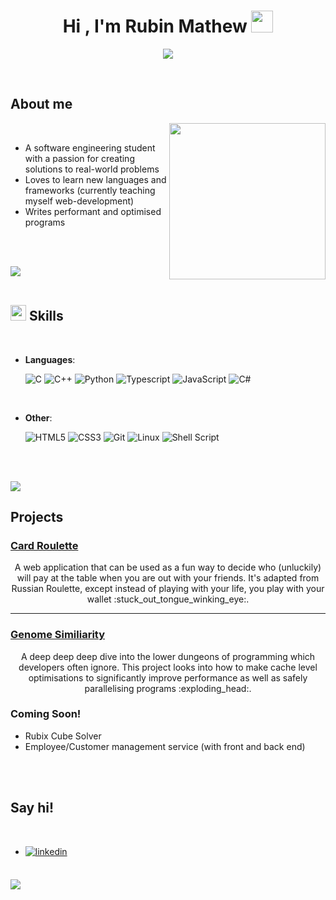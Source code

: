 <!--
**AeroMan19/AeroMan19** is a ✨ _special_ ✨ repository because its `README.md` (this file) appears on your GitHub profile.

Here are some ideas to get you started:

- 🔭 I’m currently working on ...
- 🌱 I’m currently learning ...
- 👯 I’m looking to collaborate on ...
- 🤔 I’m looking for help with ...
- 💬 Ask me about ...
- 📫 How to reach me: ...
- 😄 Pronouns: ...
- ⚡ Fun fact: ...
-->

<h1 align="center"><b>Hi , I'm Rubin Mathew </b><img src="https://media.giphy.com/media/hvRJCLFzcasrR4ia7z/giphy.gif" width="35"></h1>

<p align="center">
  <a href="https://github.com/DenverCoder1/readme-typing-svg"><img src="https://readme-typing-svg.herokuapp.com?font=Time+New+Roman&color=cyan&size=25&center=true&vCenter=true&width=600&height=100&lines=I'm+passionate+about+software++!;Amazon+Intern;Boeing+Intern;"></a>
</p>


<br>



	
## **About me**

<picture> <img align="right" src="https://media1.giphy.com/media/qgQUggAC3Pfv687qPC/200.webp?cid=ecf05e47hfj3q8gchat6sldw1gimy3n8igc4ejltanv9cxrz&rid=200.webp&ct=g" width = 250px></picture>

<br>

- A software engineering student with a passion for creating solutions to real-world problems
- Loves to learn new languages and frameworks (currently teaching myself web-development)
- Writes performant and optimised programs

<br><br>

<img src="https://user-images.githubusercontent.com/73097560/115834477-dbab4500-a447-11eb-908a-139a6edaec5c.gif"><br><br>

## <img src="https://media2.giphy.com/media/QssGEmpkyEOhBCb7e1/giphy.gif?cid=ecf05e47a0n3gi1bfqntqmob8g9aid1oyj2wr3ds3mg700bl&rid=giphy.gif" width ="25"><b> Skills</b>
<br>

<p align="center">

- **Languages**:
    
    ![C](https://img.shields.io/badge/C%20-%232370ED.svg?style=for-the-badge&logo=c&logoColor=white)
    ![C++](https://img.shields.io/badge/C++%20-%2300599C.svg?style=for-the-badge&logo=c%2B%2B&logoColor=white)
    ![Python](https://img.shields.io/badge/Python%20-%2314354C.svg?style=for-the-badge&logo=python&logoColor=white)
    ![Typescript](https://img.shields.io/badge/TypeScript-007ACC?style=for-the-badge&logo=typescript&logoColor=white)
    ![JavaScript](https://img.shields.io/badge/JavaScript%20-%23F7DF1E.svg?style=for-the-badge&logo=javascript&logoColor=black)
    ![C#](https://img.shields.io/badge/c%23-%23239120.svg?style=for-the-badge&logo=c-sharp&logoColor=white)
    

<br>   
    
- **Other**:

   ![HTML5](https://img.shields.io/badge/HTML5%20-%23E34F26.svg?style=for-the-badge&logo=html5&logoColor=white)
   ![CSS3](https://img.shields.io/badge/CSS%20-%231572B6.svg?style=for-the-badge&logo=css3&logoColor=white)
   ![Git](https://img.shields.io/badge/git-%23F05033.svg?style=for-the-badge&logo=git&logoColor=white)
   ![Linux](https://img.shields.io/badge/Linux-FCC624?style=for-the-badge&logo=linux&logoColor=black) 
   ![Shell Script](https://img.shields.io/badge/shell_script-%23121011.svg?style=for-the-badge&logo=gnu-bash&logoColor=white)


<br>

</p>

<br>
<img src="https://user-images.githubusercontent.com/73097560/115834477-dbab4500-a447-11eb-908a-139a6edaec5c.gif">
<br>

## **Projects**

### [Card Roulette](https://github.com/AeroMan19/Card-Roulette)

<p align="center">
  A web application that can be used as a fun way to decide who (unluckily) will pay at the table when you are out with your friends. It's adapted from Russian Roulette, except instead of playing with your life, you play with your wallet :stuck_out_tongue_winking_eye:. 
</p>

-----

### [Genome Similiarity](https://github.com/AeroMan19/CVTree-Genome-Similiarity)

<p align="center">
  A deep deep deep dive into the lower dungeons of programming which developers often ignore. This project looks into how to make cache level optimisations to significantly improve performance as well as safely parallelising programs :exploding_head:.
</p>


### Coming Soon!
<ul>
  <li> Rubix Cube Solver
  <li> Employee/Customer management service (with front and back end)
</ul>


<br>
<br>

## <b> Say hi!</b>
<br>
<div align='left'>

<ul>

<li>
<a href="https://www.linkedin.com/in/rubin-mathew-91ba91182/ " target="_blank">
<img src="https://img.shields.io/badge/linkedin:  rubin mathew-%2300acee.svg?color=405DE6&style=for-the-badge&logo=linkedin&logoColor=white" alt=linkedin style="margin-bottom: 5px;"/>
</a>
</li>
	
</ul>
</div>

<br>
<img src="https://user-images.githubusercontent.com/73097560/115834477-dbab4500-a447-11eb-908a-139a6edaec5c.gif">
<br>
<br>
<br>

<div align='center'>


</div>
<br>



[comment]: <> (Credit: https://github.com/0xabdulkhalid)

[comment]: <> (Last Edited on: 06/03/2023)

